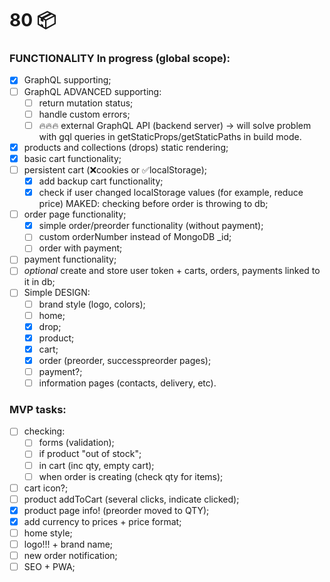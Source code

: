 # 80 📦

### FUNCTIONALITY In progress (global scope):

- [x] GraphQL supporting;
- [ ] GraphQL ADVANCED supporting:
  - [ ] return mutation status;
  - [ ] handle custom errors;
  - [ ] 🔥🔥🔥 external GraphQL API (backend server) -> will solve problem with gql queries in getStaticProps/getStaticPaths in build mode.
- [x] products and collections (drops) static rendering;
- [x] basic cart functionality;
- [ ] persistent cart (❌cookies or ✅localStorage);
  - [x] add backup cart functionality;
  - [x] check if user changed localStorage values (for example, reduce price) MAKED: checking before order is throwing to db;
- [ ] order page functionality;
  - [x] simple order/preorder functionality (without payment);
  - [ ] custom orderNumber instead of MongoDB _id;
  - [ ] order with payment;
- [ ] payment functionality;
- [ ] *optional* create and store user token + carts, orders, payments linked to it in db;
- [ ] Simple DESIGN:
  - [ ] brand style (logo, colors);
  - [ ] home;
  - [x] drop;
  - [x] product;
  - [x] cart;
  - [x] order (preorder, successpreorder pages);
  - [ ] payment?;
  - [ ] information pages (contacts, delivery, etc).

### MVP tasks:
- [ ] checking:
  - [ ] forms (validation);
  - [ ] if product "out of stock";
  - [ ] in cart (inc qty, empty cart);
  - [ ] when order is creating (check qty for items);
- [ ] cart icon?;
- [ ] product addToCart (several clicks, indicate clicked);
- [x] product page info! (preorder moved to QTY);
- [x] add currency to prices + price format;
- [ ] home style;
- [ ] logo!!! + brand name;
- [ ] new order notification;
- [ ] SEO + PWA;
